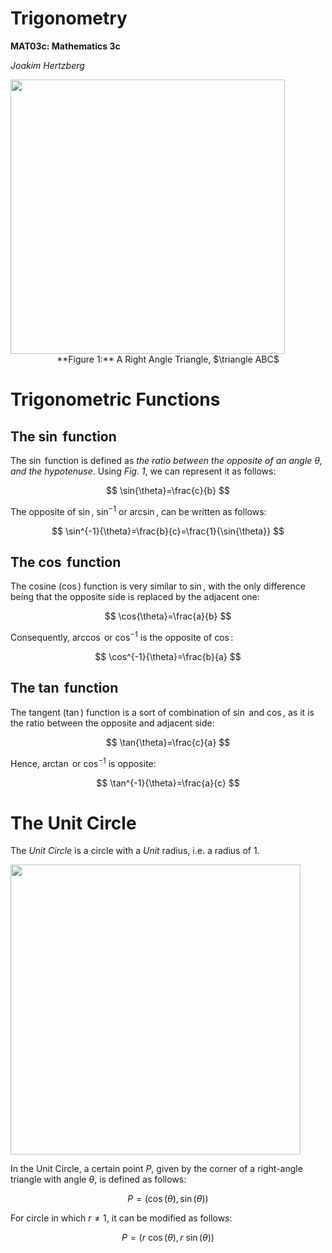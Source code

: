 # Trigonometry

**MAT03c: Mathematics 3c**

*Joakim Hertzberg*

<img title="" src="file:///C:/Users/ah48963/AppData/Roaming/marktext/images/2024-07-14-21-31-31-image.png" alt="" data-align="center" width="439">

<center> **Figure 1:** A Right Angle Triangle, $\triangle ABC$ </center>

# Trigonometric Functions

## The $\bm{\sin}$ function

The $\sin$ function is defined as *the ratio between the opposite of an angle $\theta$, and the hypotenuse*. Using *Fig. 1*, we can represent it as follows:

$$
\sin{\theta}=\frac{c}{b}
$$

The opposite of $\sin$, $\sin^{-1}$ or $\arcsin$, can be written as follows:

$$
\sin^{-1}{\theta}=\frac{b}{c}=\frac{1}{\sin{\theta}}
$$

## The $\bm{\cos}$ function

The cosine ($\cos$) function is very similar to $\sin$, with the only difference being that the opposite side is replaced by the adjacent one:

$$
\cos{\theta}=\frac{a}{b}
$$

Consequently, $\arccos$ or $\cos^{-1}$ is the opposite of $\cos$:

$$
\cos^{-1}{\theta}=\frac{b}{a}
$$

## The $\bm{\tan{}}$ function

The tangent ($\tan$) function is a sort of combination of $\sin$ and $\cos$, as it is the ratio between the opposite and adjacent side:

$$
\tan{\theta}=\frac{c}{a}
$$

Hence, $\arctan$ or $\cos^{-1}$ is opposite:

$$
\tan^{-1}{\theta}=\frac{a}{c}
$$

# The Unit Circle

The *Unit Circle* is a circle with a *Unit* radius, i.e. a radius of 1.

<img title="" src="file:///C:/Users/ah48963/AppData/Roaming/marktext/images/2024-07-18-11-32-35-image.png" alt="" data-align="center" width="464">

In the Unit Circle, a certain point $P$, given by the corner of a right-angle triangle with angle $\theta$, is defined as follows:

$$
P = (\cos(\theta), \sin(\theta))
$$

For circle in which $r \neq 1$, it can be modified as follows:

$$
P=(r \ \cos(\theta), r \ \sin(\theta))
$$
